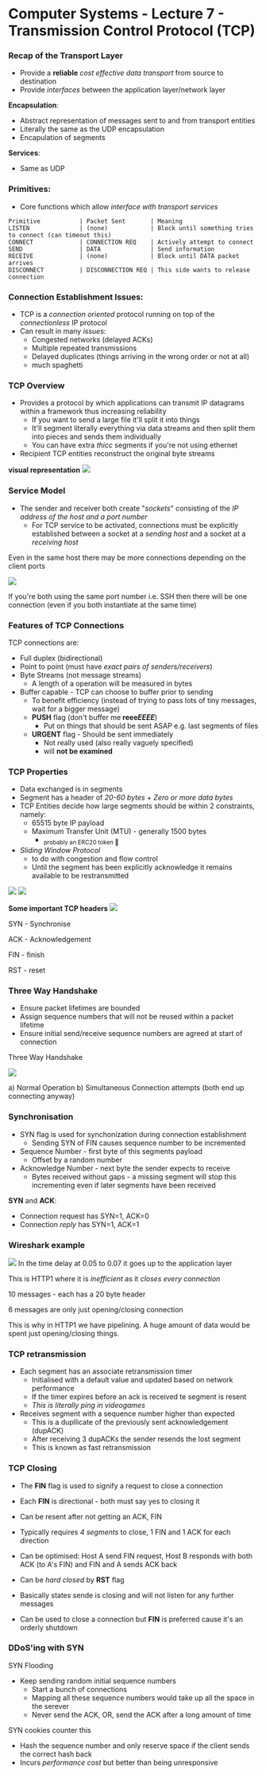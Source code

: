 # Computer Systems - Lecture 7 - Transmission Control Protocol (TCP)

### Recap of the Transport Layer
- Provide a **reliable** *cost effective* *data transport* from source to destination
- Provide *interfaces* between the application layer/network layer

**Encapsulation**:
- Abstract representation of messages sent to and from transport entities
- Literally the same as the UDP encapsulation
- Encapulation of segments

**Services**:
- Same as UDP

### Primitives:
- Core functions which allow *interface with transport services*
```
Primitive 			| Packet Sent 		| Meaning
LISTEN				| (none)			| Block until something tries to connect (can timeout this)
CONNECT 			| CONNECTION REQ	| Actively attempt to connect
SEND 				| DATA 				| Send information
RECEIVE 			| (none) 			| Block until DATA packet arrives
DISCONNECT 			| DISCONNECTION REQ	| This side wants to release connection
```

### Connection Establishment Issues:
- TCP is a *connection oriented* protocol running on top of the *connectionless* IP protocol 
- Can result in many *issues*:
	- Congested networks (delayed ACKs)
	- Multiple repeated transmissions
	- Delayed duplicates (things arriving in the wrong order or not at all)
	- much spaghetti

### TCP Overview
- Provides a protocol by which applications can transmit IP datagrams within a framework thus increasing reliability
	- If you want to send a large file it'll split it into things
	- It'll segment literally everything via data streams and then split them into pieces and sends them individually
	- You can have extra *thicc* segments if you're not using ethernet
- Recipient TCP entities reconstruct the original byte streams 

**visual representation**
![](lec7/lec70.png)

### Service Model
- The sender and receiver both create "*sockets*" consisting of the *IP address of the host and a port number*
	- For TCP service to be activated, connections must be explicitly established between a socket at a *sending host* and a socket at a *receiving host*

Even in the same host there may be more connections depending on the client ports

![](lec7/lec71.png)

If you're both using the same port number i.e. SSH then there will be one connection (even if you both instantiate at the same time)

### Features of TCP Connections
TCP connections are:
- Full duplex (bidirectional)
- Point to point (must have *exact pairs of senders/receivers*)
- Byte Streams (not message streams)
	- A length of a operation will be measured in bytes
- Buffer capable - TCP can choose to buffer prior to sending
	- To benefit efficiency (instead of trying to pass lots of tiny messages, wait for a bigger message)
	- **PUSH** flag (don't buffer me **reee*EEEE***)
		- Put on things that should be sent ASAP e.g. last segments of files
	- **URGENT** flag - Should be sent immediately
		- Not really used (also really vaguely specified)
		- will **not be examined**

### TCP Properties
- Data exchanged is in segments
- Segment has a header of *20-60 bytes + Zero or more data bytes*
- TCP Entities decide how large segments should be within 2 constraints, namely:
	- 65515 byte IP payload
	- Maximum Transfer Unit (MTU) - generally 1500 bytes
		- <sub>probably an ERC20 token :thinking:</sub>  
- *Sliding Window Protocol*
	- to do with congestion and flow control
	- Until the segment has been explicitly acknowledge it remains available to be restransmitted

![](lec7/lec72.png)
![](lec7/lec73.png)

**Some important TCP headers**
![](lec7/lec74.png)

SYN - Synchronise

ACK - Acknowledgement

FIN - finish

RST - reset

### Three Way Handshake
- Ensure packet lifetimes are bounded
- Assign sequence numbers that will not be reused within a packet lifetime
- Ensure initial send/receive sequence numbers are agreed at start of connection

Three Way Handshake

![](lec7/lec75.png)

a) Normal Operation
b) Simultaneous Connection attempts (both end up connecting anyway)

### Synchronisation
- SYN flag is used for synchonization during connection establishment
	- Sending SYN of FIN causes sequence number to be incremented
- Sequence Number - first byte of this segments payload
	- Offset by a random number
- Acknowledge Number - next byte the sender expects to receive
	- Bytes received without gaps - a missing segment will stop this incrementing even if later segments have been received

**SYN** and **ACK**:
- Connection request has SYN=1, ACK=0
- Connection *reply* has SYN=1, ACK=1

### Wireshark example
![](lec7/lec76.png)
In the time delay at 0.05 to 0.07 it goes up to the application layer

This is HTTP1 where it is *inefficient* as it *closes every connection*

10 messages - each has a 20 byte header

6 messages are only just opening/closing connection

This is why in HTTP1 we have pipelining. 
A huge amount of data would be spent just opening/closing things.

### TCP retransmission
- Each segment has an associate retransmission timer
	- Initialised with a default value and updated based on network performance
	- If the timer expires before an ack is received te segment is resent
	- *This is literally ping in videogames*
- Receives segment with a sequence number higher than expected
	- This is a dupllicate of the previously sent acknowledgement (dupACK)
	- After receiving 3 dupACKs the sender resends the lost segment
	- This is known as fast retransmission 

### TCP Closing
- The **FIN** flag is used to signify a request to close a connection
- Each **FIN** is directional - both must say yes to closing it
- Can be resent after not getting an ACK, FIN
- Typically requires *4 segments* to close, 1 FIN and 1 ACK for each direction
- Can be optimised: Host A send FIN request, Host B responds with both ACK (to A's FIN) and FIN and A sends ACK back

- Can be *hard closed* by **RST** flag
- Basically states sende is closing and will not listen for any further messages
- Can be used to close a connection but **FIN** is preferred cause it's an orderly shutdown

### DDoS'ing with SYN
SYN Flooding
- Keep sending random initial sequence numbers
	- Start a bunch of connections
	- Mapping all these sequence numbers would take up all the space in the serever
	- Never send the ACK, OR, send the ACK after a long amount of time

SYN cookies counter this
- Hash the sequence number and only reserve space if the client sends the correct hash back
- Incurs *performance cost* but better than being unresponsive